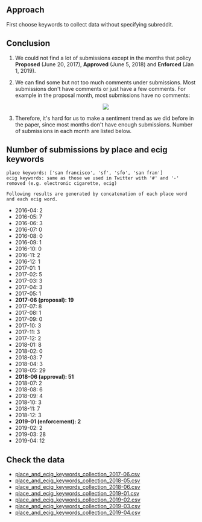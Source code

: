 ## Approach
First choose keywords to collect data without specifying subreddit.

## Conclusion
1. We could not find a lot of submissions except in the months that policy 
**Proposed** (June 20, 2017), **Approved** (June 5, 2018) and **Enforced** (Jan 1, 2019). 
1. We can find some but not too much comments under submissions. Most submissions don't have comments or just have a few comments. For example in the proposal month, most submissions have no comments:
    <p align="center">
      <img src="https://github.com/meettyj/Alcohol-on-Twitter/raw/master/reddit/screenshots/place_and_ecig_keywords_collection_2017-06.png" />
    </p>
    
1. Therefore, it's hard for us to make a sentiment trend as we did before in the paper, since most months don't have enough submissions. Number of submissions in each month are listed below.

## Number of submissions by place and ecig keywords
```
place keywords: ['san francisco', 'sf', 'sfo', 'san fran']
ecig keywords: same as those we used in Twitter with '#' and '-' removed (e.g. electronic cigarette, ecig)

Following results are generated by concatenation of each place word and each ecig word.
```
- 2016-04: 2
- 2016-05: 7
- 2016-06: 3
- 2016-07: 0
- 2016-08: 0
- 2016-09: 1
- 2016-10: 0
- 2016-11: 2
- 2016-12: 1
- 2017-01: 1
- 2017-02: 5
- 2017-03: 3
- 2017-04: 3
- 2017-05: 1
- **2017-06 (proposal): 19**
- 2017-07: 8
- 2017-08: 1
- 2017-09: 0
- 2017-10: 3
- 2017-11: 3
- 2017-12: 2
- 2018-01: 8
- 2018-02: 0
- 2018-03: 7
- 2018-04: 3
- 2018-05: 29
- **2018-06 (approval): 51**
- 2018-07: 2
- 2018-08: 6
- 2018-09: 4
- 2018-10: 3
- 2018-11: 7
- 2018-12: 3
- **2019-01 (enforcement): 2**
- 2019-02: 2
- 2019-03: 28
- 2019-04: 12

## Check the data

- [place_and_ecig_keywords_collection_2017-06.csv](https://github.com/meettyj/Alcohol-on-Twitter/blob/master/reddit/results/place_and_ecig_keywords_collection/place_and_ecig_keywords_collection_2017-06.csv)
- [place_and_ecig_keywords_collection_2018-05.csv](https://github.com/meettyj/Alcohol-on-Twitter/blob/master/reddit/results/place_and_ecig_keywords_collection/place_and_ecig_keywords_collection_2018-05.csv)
- [place_and_ecig_keywords_collection_2018-06.csv](https://github.com/meettyj/Alcohol-on-Twitter/blob/master/reddit/results/place_and_ecig_keywords_collection/place_and_ecig_keywords_collection_2018-06.csv)
- [place_and_ecig_keywords_collection_2019-01.csv](https://github.com/meettyj/Alcohol-on-Twitter/blob/master/reddit/results/place_and_ecig_keywords_collection/place_and_ecig_keywords_collection_2019-01.csv)
- [place_and_ecig_keywords_collection_2019-02.csv](https://github.com/meettyj/Alcohol-on-Twitter/blob/master/reddit/results/place_and_ecig_keywords_collection/place_and_ecig_keywords_collection_2019-02.csv)
- [place_and_ecig_keywords_collection_2019-03.csv](https://github.com/meettyj/Alcohol-on-Twitter/blob/master/reddit/results/place_and_ecig_keywords_collection/place_and_ecig_keywords_collection_2019-03.csv)
- [place_and_ecig_keywords_collection_2019-04.csv](https://github.com/meettyj/Alcohol-on-Twitter/blob/master/reddit/results/place_and_ecig_keywords_collection/place_and_ecig_keywords_collection_2019-04.csv)

